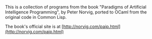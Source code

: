 
This is a collection of programs from the book 
"Paradigms of Artificial Intelligence Programming", by Peter Norvig, ported 
to OCaml from the original code in Common Lisp. 

The book's official site is at [http://norvig.com/paip.html](http://norvig.com/paip.html)

